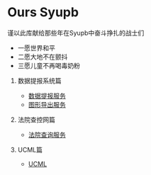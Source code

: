 # Ours Syupb

谨以此库献给那些年在Syupb中奋斗挣扎的战士们

* 一愿世界和平
* 二愿大地不在颤抖
* 三愿儿童不再喝毒奶粉

1. 数据提报系统篇
    - [数据提报服务](PackagerService/README.md)
    - [图形导出服务](MapExporter/README.md)

2. 法院查控网篇
    - [法院查询服务](CourtQuery/README.md)

3. UCML篇
    - [UCML](UCML/README.md)



